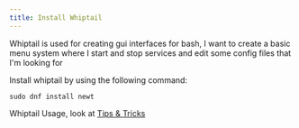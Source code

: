 ```yaml
---
title: Install Whiptail
---
```

<script type="text/javascript">(function(w,s){var e=document.createElement("script");e.type="text/javascript";e.async=true;e.src="https://cdn.pagesense.io/js/webally/f2527eebee974243853bcd47b32631f4.js";var x=document.getElementsByTagName("script")[0];x.parentNode.insertBefore(e,x);})(window,"script");</script>

Whiptail is used for creating gui interfaces for bash, I want to create a basic menu system where I start and stop services and edit some config files that I'm looking for

Install whiptail by using the following command:

```shell
sudo dnf install newt
```

Whiptail Usage, look at [Tips & Tricks](https://tip.docs.cronje.me)
